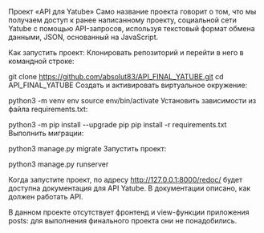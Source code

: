 Проект «API для Yatube»
Само название проекта говорит о том, что мы получаем доступ к ранее написанному проекту, социальной сети Yatube с помощью API-запросов, используя текстовый формат обмена данными, JSON, основанный на JavaScript.

Как запустить проект:
Клонировать репозиторий и перейти в него в командной строке:

git clone https://github.com/absolut83/API_FINAL_YATUBE.git
cd API_FINAL_YATUBE
Cоздать и активировать виртуальное окружение:

python3 -m venv env
source env/bin/activate
Установить зависимости из файла requirements.txt:

python3 -m pip install --upgrade pip
pip install -r requirements.txt
Выполнить миграции:

python3 manage.py migrate
Запустить проект:

python3 manage.py runserver

Когда запустите проект, по адресу http://127.0.0.1:8000/redoc/ будет доступна документация для API Yatube. В документации описано, как должен работать API.

В данном проекте отсутствует фронтенд и view-функции приложения posts: для выполнения финального проекта они не понадобились.
